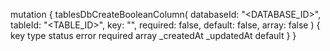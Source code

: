 mutation {
    tablesDbCreateBooleanColumn(
        databaseId: "<DATABASE_ID>",
        tableId: "<TABLE_ID>",
        key: "",
        required: false,
        default: false,
        array: false
    ) {
        key
        type
        status
        error
        required
        array
        _createdAt
        _updatedAt
        default
    }
}
